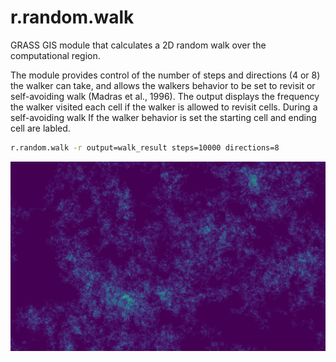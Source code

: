 # r.random.walk

GRASS GIS module that calculates a 2D random walk over the computational region.

The module provides control of the number of steps and directions (4 or 8) the walker can take, and allows the walkers behavior to be set to revisit or self-avoiding walk (Madras et al., 1996). The output displays the frequency the walker visited each cell if the walker is allowed to revisit cells. During a self-avoiding walk If the walker behavior is set the starting cell and ending cell are labled.

```bash
r.random.walk -r output=walk_result steps=10000 directions=8
```

!['Random Walk'](random_walk_output.png)
